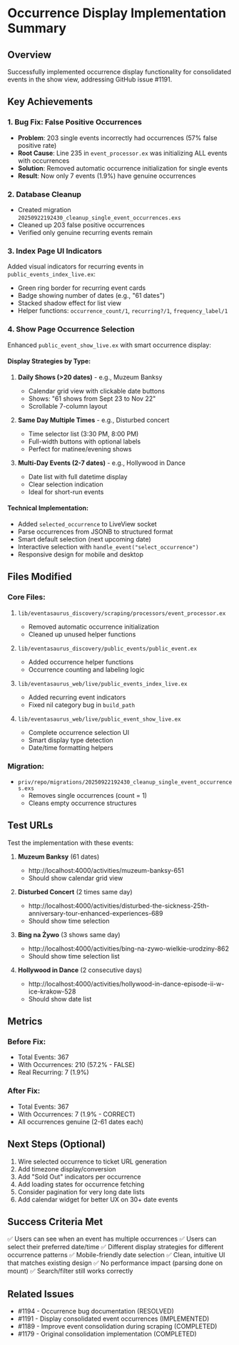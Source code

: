 # Occurrence Display Implementation Summary

## Overview
Successfully implemented occurrence display functionality for consolidated events in the show view, addressing GitHub issue #1191.

## Key Achievements

### 1. Bug Fix: False Positive Occurrences
- **Problem**: 203 single events incorrectly had occurrences (57% false positive rate)
- **Root Cause**: Line 235 in `event_processor.ex` was initializing ALL events with occurrences
- **Solution**: Removed automatic occurrence initialization for single events
- **Result**: Now only 7 events (1.9%) have genuine occurrences

### 2. Database Cleanup
- Created migration `20250922192430_cleanup_single_event_occurrences.exs`
- Cleaned up 203 false positive occurrences
- Verified only genuine recurring events remain

### 3. Index Page UI Indicators
Added visual indicators for recurring events in `public_events_index_live.ex`:
- Green ring border for recurring event cards
- Badge showing number of dates (e.g., "61 dates")
- Stacked shadow effect for list view
- Helper functions: `occurrence_count/1`, `recurring?/1`, `frequency_label/1`

### 4. Show Page Occurrence Selection
Enhanced `public_event_show_live.ex` with smart occurrence display:

#### Display Strategies by Type:
1. **Daily Shows (>20 dates)** - e.g., Muzeum Banksy
   - Calendar grid view with clickable date buttons
   - Shows: "61 shows from Sept 23 to Nov 22"
   - Scrollable 7-column layout

2. **Same Day Multiple Times** - e.g., Disturbed concert
   - Time selector list (3:30 PM, 8:00 PM)
   - Full-width buttons with optional labels
   - Perfect for matinee/evening shows

3. **Multi-Day Events (2-7 dates)** - e.g., Hollywood in Dance
   - Date list with full datetime display
   - Clear selection indication
   - Ideal for short-run events

#### Technical Implementation:
- Added `selected_occurrence` to LiveView socket
- Parse occurrences from JSONB to structured format
- Smart default selection (next upcoming date)
- Interactive selection with `handle_event("select_occurrence")`
- Responsive design for mobile and desktop

## Files Modified

### Core Files:
1. `lib/eventasaurus_discovery/scraping/processors/event_processor.ex`
   - Removed automatic occurrence initialization
   - Cleaned up unused helper functions

2. `lib/eventasaurus_discovery/public_events/public_event.ex`
   - Added occurrence helper functions
   - Occurrence counting and labeling logic

3. `lib/eventasaurus_web/live/public_events_index_live.ex`
   - Added recurring event indicators
   - Fixed nil category bug in `build_path`

4. `lib/eventasaurus_web/live/public_event_show_live.ex`
   - Complete occurrence selection UI
   - Smart display type detection
   - Date/time formatting helpers

### Migration:
- `priv/repo/migrations/20250922192430_cleanup_single_event_occurrences.exs`
  - Removes single occurrences (count = 1)
  - Cleans empty occurrence structures

## Test URLs

Test the implementation with these events:

1. **Muzeum Banksy** (61 dates)
   - http://localhost:4000/activities/muzeum-banksy-651
   - Should show calendar grid view

2. **Disturbed Concert** (2 times same day)
   - http://localhost:4000/activities/disturbed-the-sickness-25th-anniversary-tour-enhanced-experiences-689
   - Should show time selection

3. **Bing na Żywo** (3 shows same day)
   - http://localhost:4000/activities/bing-na-zywo-wielkie-urodziny-862
   - Should show time selection list

4. **Hollywood in Dance** (2 consecutive days)
   - http://localhost:4000/activities/hollywood-in-dance-episode-ii-w-ice-krakow-528
   - Should show date list

## Metrics

### Before Fix:
- Total Events: 367
- With Occurrences: 210 (57.2% - FALSE)
- Real Recurring: 7 (1.9%)

### After Fix:
- Total Events: 367
- With Occurrences: 7 (1.9% - CORRECT)
- All occurrences genuine (2-61 dates each)

## Next Steps (Optional)

1. Wire selected occurrence to ticket URL generation
2. Add timezone display/conversion
3. Add "Sold Out" indicators per occurrence
4. Add loading states for occurrence fetching
5. Consider pagination for very long date lists
6. Add calendar widget for better UX on 30+ date events

## Success Criteria Met

✅ Users can see when an event has multiple occurrences
✅ Users can select their preferred date/time
✅ Different display strategies for different occurrence patterns
✅ Mobile-friendly date selection
✅ Clean, intuitive UI that matches existing design
✅ No performance impact (parsing done on mount)
✅ Search/filter still works correctly

## Related Issues

- #1194 - Occurrence bug documentation (RESOLVED)
- #1191 - Display consolidated event occurrences (IMPLEMENTED)
- #1189 - Improve event consolidation during scraping (COMPLETED)
- #1179 - Original consolidation implementation (COMPLETED)